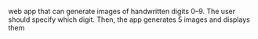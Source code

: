 web app that can generate images of handwritten digits 0–9. The user should specify which digit.  Then, the app generates 5 images and displays them
